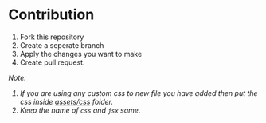 # Contribution

1. Fork this repository
2. Create a seperate branch
3. Apply the changes you want to make
4. Create pull request.

<i>
Note:

1. If you are using any custom css to new file you have added then put the css inside [assets/css](./src/assets/css/) folder.
2. Keep the name of `css` and `jsx` same.
   </i>
